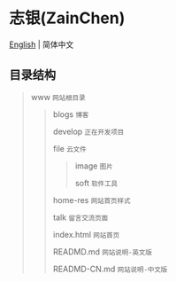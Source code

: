 # 志银(ZainChen)

[English](./README.md) | 简体中文

## 目录结构

> www  `网站根目录`
>
> > blogs  `博客`
> >
> > develop  `正在开发项目`
> >
> > file  `云文件`
> >
> > > image  `图片`
> > >
> > > soft  `软件工具`
> >
> > home-res  `网站首页样式`
> >
> > talk  `留言交流页面`
> >
> > index.html  `网站首页`
> >
> > READMD.md  `网站说明-英文版`
> >
> > READMD-CN.md  `网站说明-中文版`
>


